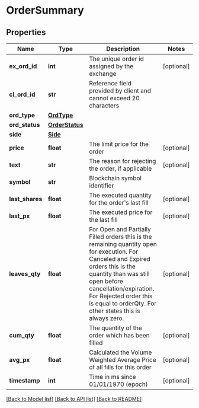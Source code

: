 # OrderSummary

## Properties
Name | Type | Description | Notes
------------ | ------------- | ------------- | -------------
**ex_ord_id** | **int** | The unique order id assigned by the exchange | [optional] 
**cl_ord_id** | **str** | Reference field provided by client and cannot exceed 20 characters | 
**ord_type** | [**OrdType**](OrdType.md) |  | 
**ord_status** | [**OrderStatus**](OrderStatus.md) |  | 
**side** | [**Side**](Side.md) |  | 
**price** | **float** | The limit price for the order | [optional] 
**text** | **str** | The reason for rejecting the order, if applicable | [optional] 
**symbol** | **str** | Blockchain symbol identifier | 
**last_shares** | **float** | The executed quantity for the order&#39;s last fill | [optional] 
**last_px** | **float** | The executed price for the last fill | [optional] 
**leaves_qty** | **float** | For Open and Partially Filled orders this is the remaining quantity open for execution. For Canceled and Expired orders this is the quantity than was still open before cancellation/expiration. For Rejected order this is equal to orderQty. For other states this is always zero. | [optional] 
**cum_qty** | **float** | The quantity of the order which has been filled | [optional] 
**avg_px** | **float** | Calculated the Volume Weighted Average Price of all fills for this order | [optional] 
**timestamp** | **int** | Time in ms since 01/01/1970 (epoch) | [optional] 

[[Back to Model list]](../README.md#documentation-for-models) [[Back to API list]](../README.md#documentation-for-api-endpoints) [[Back to README]](../README.md)


